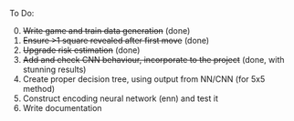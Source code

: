 To Do:

0) ~~Write game and train data generation~~ (done)
1) ~~Ensure >1 square revealed after first move~~ (done)
2) ~~Upgrade risk estimation~~ (done)
3) ~~Add and check CNN behaviour, incorporate to the project~~ (done, with stunning results)
4) Create proper decision tree, using output from NN/CNN (for 5x5 method)
5) Construct encoding neural network (enn) and test it
6) Write documentation
